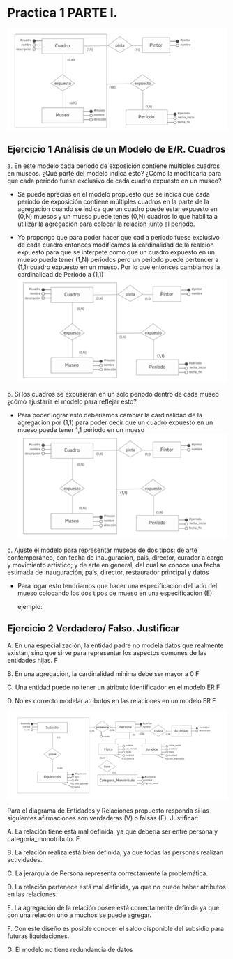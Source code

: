 # Practica 1 PARTE I.

<div style="text-align: center;">
   <img src="image.png" alt="Descripción de la imagen" style="margin: auto; display: block;">
</div>

## Ejercicio 1 Análisis de un Modelo de E/R. Cuadros

a. En este modelo cada período de exposición contiene múltiples cuadros en museos. ¿Qué parte del modelo indica esto? ¿Cómo la modificaría para que cada período fuese exclusivo de cada cuadro expuesto en un museo? 

- Se puede aprecias en el modelo propuesto que se indica que cada período de exposición contiene múltiples cuadros en la parte de la agregacion cuando se indica que un cuadro puede estar expuesto en (0,N) muesos y un mueso puede tenes (0,N) cuadros lo que habilita a utilizar la agregacion para colocar la relacion junto al periodo.

- Yo propongo que para poder hacer que cad a periodo fuese exclusivo de cada cuadro entonces modificamos la cardinalidad de la realcion expuesto para que se interpete como que un cuadro expuesto en un mueso puede tener (1,N) periodos pero un periodo puede pertencer a (1,1) cuadro expuesto en un mueso. Por lo que entonces cambiamos la cardinalidad de Periodo a (1,1)
![alt text](image-2.png)

b. Si los cuadros se expusieran en un solo período dentro de cada museo ¿cómo ajustaría el modelo para reflejar esto? 

- Para poder lograr esto deberiamos cambiar la cardinalidad de la agregacion por (1,1) para poder decir que un cuadro expuesto en un mueso puede tener 1,1 periodo en un mueso
![alt text](image-1.png)

c. Ajuste el modelo para representar museos de dos tipos: de arte contemporáneo, con fecha de inauguración, país, director, curador a cargo y movimiento artístico; y de arte en general, del cual se conoce una fecha estimada de inauguración, país, director, restaurador principal y datos 


- Para logar esto tendriamos que hacer una especificacion del lado del mueso colocando los dos tipos de mueso en una especificacion (E): 

    ejemplo:


## Ejercicio 2 Verdadero/ Falso. Justificar

A.  En una especialización, la entidad padre no modela datos que realmente existan, sino que sirve para representar los aspectos comunes de las entidades hijas. F 

B.  En una agregación, la cardinalidad mínima debe ser mayor a 0  F

C.  Una entidad puede no tener un atributo identificador en el modelo ER F

D.  No es correcto modelar atributos en las relaciones en un modelo ER F
 



![alt text](image-3.png)

Para el diagrama de Entidades y Relaciones propuesto responda si las siguientes afirmaciones 
son verdaderas (V) o falsas (F). Justificar: 
 
A.  La relación tiene está mal definida, ya que debería ser entre persona y categoría_monotributo. F

B.  La relación realiza está bien definida, ya que todas las personas realizan actividades. 

C.  La jerarquía de Persona representa correctamente la problemática. 

D.  La relación pertenece está mal definida, ya que no puede haber atributos en las relaciones. 

E.  La agregación de la relación posee está correctamente definida ya que con una relación uno a muchos se puede agregar. 

F.  Con este diseño es posible conocer el saldo disponible del subsidio para futuras liquidaciones. 

G.  El modelo no tiene redundancia de datos